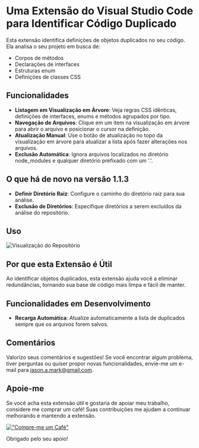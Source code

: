 # Uma Extensão do Visual Studio Code para Identificar Código Duplicado

Esta extensão identifica definições de objetos duplicados no seu código. Ela analisa o seu projeto em busca de:

- Corpos de métodos
- Declarações de interfaces
- Estruturas enum
- Definições de classes CSS

## Funcionalidades

- **Listagem em Visualização em Árvore**: Veja regras CSS idênticas, definições de interfaces, enums e métodos agrupados por tipo.
- **Navegação de Arquivos**: Clique em um item na visualização em árvore para abrir o arquivo e posicionar o cursor na definição.
- **Atualização Manual**: Use o botão de atualização no topo da visualização em árvore para atualizar a lista após fazer alterações nos arquivos.
- **Exclusão Automática**: Ignora arquivos localizados no diretório node_modules e qualquer diretório prefixado com um '.'.

## O que há de novo na versão 1.1.3

- **Definir Diretório Raiz**: Configure o caminho do diretório raiz para sua análise.
- **Exclusão de Diretórios**: Especifique diretórios a serem excluídos da análise do repositório.

## Uso

![Visualização do Repositório](https://github.com/jasonamark/jasonamark/raw/main/identify-duplicates.gif)

## Por que esta Extensão é Útil

Ao identificar objetos duplicados, esta extensão ajuda você a eliminar redundâncias, tornando sua base de código mais limpa e fácil de manter.

## Funcionalidades em Desenvolvimento

- **Recarga Automática**: Atualize automaticamente a lista de duplicados sempre que os arquivos forem salvos.

## Comentários

Valorizo seus comentários e sugestões! Se você encontrar algum problema, tiver perguntas ou quiser propor novas funcionalidades, envie-me um e-mail para [jason.a.mark@gmail.com](jason.a.mark@gmail.com).

## Apoie-me
Se você acha esta extensão útil e gostaria de apoiar meu trabalho, considere me comprar um café! Suas contribuições me ajudam a continuar melhorando e mantendo a extensão.

[!["Compre-me um Café"](https://www.buymeacoffee.com/assets/img/custom_images/orange_img.png)](https://buymeacoffee.com/jasonamark8)

Obrigado pelo seu apoio!
